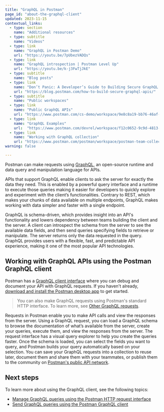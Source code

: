 ```yaml
---
title: "GraphQL in Postman"
page_id: "about-the-graphql-client"
updated: 2023-11-15
contextual_links:
  - type: section
    name: "Additional resources"
  - type: subtitle
    name: "Videos"
  - type: link
    name: "GraphQL in Postman Demo"
    url: "https://youtu.be/7pUbezVADQs"
  - type: link
    name: "GraphQL introspection | Postman Level Up"
    url: "https://youtu.be/k-j3FwTjJkE"
  - type: subtitle
    name: "Blog posts"
  - type: link
    name: "Don’t Panic: A Developer’s Guide to Building Secure GraphQL APIs"
    url: "https://blog.postman.com/how-to-build-secure-graphql-apis/"
  - type: subtitle
    name: "Public workspaces"
  - type: link
    name: "Public GraphQL APIs"
    url: "https://www.postman.com/cs-demo/workspace/9e8c8a19-bb76-46af-9e8d-5747bf8fcce5"
  - type: link
    name: "GraphQL Examples"
    url:  "https://www.postman.com/devrel/workspace/f12c0652-9c9d-4813-968b-c8ed0b3f0022"
  - type: link
    name: "Working with GraphQL collection"
    url: "https://www.postman.com/postman/workspace/postman-team-collections/collection/1559645-c0dd3eb3-5258-4ddd-a6e4-2780c5212e33?ctx=documentation"
warning: false

---
```


Postman can make requests using [GraphQL](https://www.graphql.org), an open-source runtime and data query and manipulation language for APIs.

APIs that support GraphQL enable clients to ask the server for exactly the data they need. This is enabled by a powerful query interface and a runtime to execute those queries making it easier for developers to quickly explore and experiment with the client’s functionalities. Contrary to REST, which makes your chunks of data available on multiple endpoints, GraphQL makes working with data simpler and faster with a single endpoint.

GraphQL is schema-driven, which provides insight into an API's functionality and lowers dependency between teams building the client and the server. A client can introspect the schema from the server to see the available data fields, and then send queries specifying fields to retrieve or manipulate. The server returns only the data requested in the query. GraphQL provides users with a flexible, fast, and predictable API experience, making it one of the most popular API technologies.

## Working with GraphQL APIs using the Postman GraphQL client

Postman has a [GraphQL client interface](/docs/sending-requests/graphql/graphql-client-interface/) where you can debug and document your API with GraphQL requests. If you haven't already, [download and install the Postman desktop app](/docs/getting-started/installation/installation-and-updates/) to get started.

> You can also make GraphQL requests using Postman's standard HTTP interface. To learn more, see [Other GraphQL requests](/docs/sending-requests/graphql/graphql-http/).

Requests in Postman enable you to make API calls and view the responses from the server. Using a GraphQL request, you can load a GraphQL schema to browse the documentation of what’s available from the server, create your queries, execute them, and view the responses from the server. The request interface has a visual query explorer to help you create the queries faster. Once the schema is loaded, you can select the fields you want to query, and Postman builds your query automatically based on your selection. You can save your GraphQL requests into a collection to reuse later, document them and share them with your teammates, or publish them to the community on [Postman's public API network](/docs/getting-started/first-steps/exploring-public-api-network/).

## Next steps

To learn more about using the GraphQL client, see the following topics:

* [Manage GraphQL queries using the Postman HTTP request interface](/docs/sending-requests/graphql/graphql-client-interface/)
* [Send GraphQL queries using the Postman GraphQL client](/docs/sending-requests/graphql/graphql-client-first-request/)
